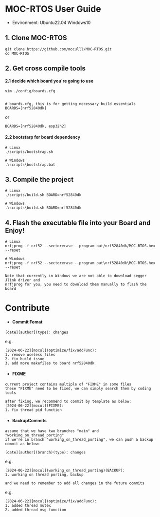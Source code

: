 # MOC-RTOS User Guide
- Environment: Ubuntu22.04 Windows10
## 1. Clone MOC-RTOS
```
git clone https://github.com/moculll/MOC-RTOS.git
cd MOC-RTOS
```
## 2. Get cross compile tools
#### 2.1 decide which board you're going to use

```
vim ./config/boards.cfg


# boards.cfg, this is for getting necessary build essentials
BOARDS=[nrf52840dk]
```

or
```
BOARDS=[nrf52840dk, esp32h2]
```

#### 2.2 bootstarp for board dependency

```
# Linux
./scripts/bootstrap.sh
```

```
# Windows
.\scripts\bootstrap.bat
```

## 3. Compile the project

```
# Linux
./scripts/build.sh BOARD=nrf52840dk
```

```
# Windows
.\scripts\build.sh BOARD=nrf52840dk
```

## 4. Flash the executable file into your Board and Enjoy!

```
# Linux
nrfjprog -f nrf52 --sectorerase --program out/nrf52840dk/MOC-RTOS.hex --reset
```




```
# Windows
nrfjprog -f nrf52 --sectorerase --program out\nrf52840dk\MOC-RTOS.hex --reset
```
```
Note that currently in Windows we are not able to download segger Jlink driver and
nrfjprog for you, you need to download them manually to flash the board
```
# Contribute
- #### Commit Fomat
```
[date][author](type): changes
```
e.g. 
```
[2024-06-22][mocul](optimize/fix/addFunc): 
1. remove useless files
2. fix build issue
3. add more makefiles to board nrf52840dk
```

- #### FIXME
```
current project contains multiple of "FIXME" in some files
these "FIXME" need to be fixed, we can simply search them by coding tools

after fixing, we recommend to commit by template as below:
[2024-06-22][mocul](FIXME): 
1. fix thread pid function

```

- #### BackupCommits

```
assume that we have two branches "main" and "working_on_thread_porting"
if we're in branch "working_on_thread_porting", we can push a backup commit as below:

[date][author](branch)(type): changes
```
e.g.
```
[2024-06-22][mocul](working_on_thread_porting)(BACKUP):
1. working on thread porting, backup
```

```
and we need to remember to add all changes in the future commits
```

e.g.

```
[2024-06-22][mocul](optimize/fix/addFunc):
1. added thread mutex
2. added thread msg function

```